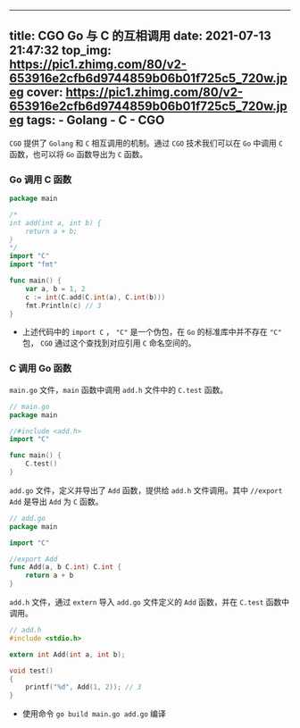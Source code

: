<!--
 * @Author: Kanri
 * @Date: 2022-01-11 16:28:57
 * @LastEditors: Kanri
 * @LastEditTime: 2022-07-16 19:47:44
 * @Description: 
-->
---
title: CGO Go 与 C 的互相调用
date: 2021-07-13 21:47:32
top_img: https://pic1.zhimg.com/80/v2-653916e2cfb6d9744859b06b01f725c5_720w.jpeg
cover: https://pic1.zhimg.com/80/v2-653916e2cfb6d9744859b06b01f725c5_720w.jpeg
tags: 
    - Golang
    - C
    - CGO
---

`CGO` 提供了 `Golang` 和 `C` 相互调用的机制。通过 `CGO` 技术我们可以在 `Go` 中调用 `C` 函数，也可以将 `Go` 函数导出为 `C` 函数。

### Go 调用 C 函数
```go
package main

/*
int add(int a, int b) {
    return a + b;
}
*/
import "C"
import "fmt"

func main() {
	var a, b = 1, 2
	c := int(C.add(C.int(a), C.int(b)))
	fmt.Println(c) // 3
}
```
* 上述代码中的 `import C` ， `"C"` 是一个伪包，在 `Go` 的标准库中并不存在 `"C"` 包， `CGO` 通过这个查找到对应引用 `C` 命名空间的。

### C 调用 Go 函数

`main.go` 文件，`main` 函数中调用 `add.h` 文件中的 `C.test` 函数。
```go
// main.go
package main

//#include <add.h>
import "C"

func main() {
	C.test()
}
```

`add.go` 文件，定义并导出了 `Add` 函数，提供给 `add.h` 文件调用。其中 `//export Add` 是导出 `Add` 为 `C` 函数。
```go
// add.go
package main

import "C"

//export Add
func Add(a, b C.int) C.int {
	return a + b
}
```

`add.h` 文件，通过 `extern` 导入 `add.go` 文件定义的 `Add` 函数，并在 `C.test` 函数中调用。
```c
// add.h
#include <stdio.h>

extern int Add(int a, int b);

void test()
{
    printf("%d", Add(1, 2)); // 3
}
```

* 使用命令 `go build main.go add.go` 编译
